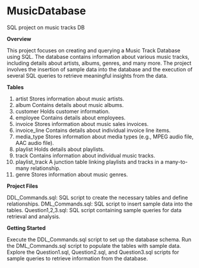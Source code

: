 # MusicDatabase
SQL project on music tracks DB

**Overview**

This project focuses on creating and querying a Music Track Database using SQL. The database contains information about various music tracks, including details about artists, albums, genres, and many more. The project involves the insertion of sample data into the database and the execution of several SQL queries to retrieve meaningful insights from the data.

**Tables**

1. artist
Stores information about music artists.
2. album
Contains details about music albums.
3. customer
Holds customer information.
4. employee
Contains details about employees.
5. invoice
Stores information about music sales invoices.
6. invoice_line
Contains details about individual invoice line items.
7. media_type
Stores information about media types (e.g., MPEG audio file, AAC audio file).
8. playlist
Holds details about playlists.
9. track
Contains information about individual music tracks.
10. playlist_track
A junction table linking playlists and tracks in a many-to-many relationship.
11. genre
Stores information about music genres.

**Project Files**

DDL_Commands.sql: SQL script to create the necessary tables and define relationships.
DML_Commands.sql: SQL script to insert sample data into the tables.
Question1,2,3.sql: SQL script containing sample queries for data retrieval and analysis.


**Getting Started**

Execute the DDL_Commands.sql script to set up the database schema.
Run the DML_Commands.sql script to populate the tables with sample data.
Explore the Question1.sql, Question2.sql, and Question3.sql scripts for sample queries to retrieve information from the database.


